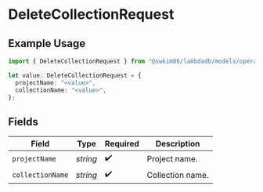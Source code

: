 # DeleteCollectionRequest

## Example Usage

```typescript
import { DeleteCollectionRequest } from "@swkim86/lambdadb/models/operations";

let value: DeleteCollectionRequest = {
  projectName: "<value>",
  collectionName: "<value>",
};
```

## Fields

| Field              | Type               | Required           | Description        |
| ------------------ | ------------------ | ------------------ | ------------------ |
| `projectName`      | *string*           | :heavy_check_mark: | Project name.      |
| `collectionName`   | *string*           | :heavy_check_mark: | Collection name.   |